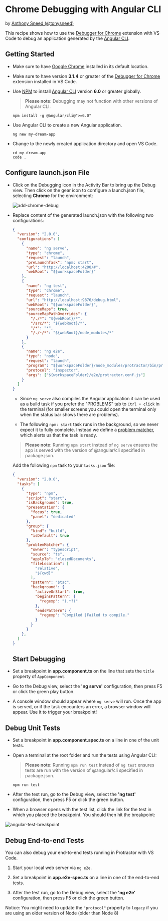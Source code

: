 # Chrome Debugging with Angular CLI

by [Anthony Sneed (@tonysneed)](https://github.com/tonysneed)

This recipe shows how to use the [Debugger for Chrome](https://github.com/Microsoft/vscode-chrome-debug) extension with VS Code to debug
an application generated by the [Angular CLI](https://cli.angular.io/).

## Getting Started

- Make sure to have [Google Chrome](https://www.google.com/chrome) installed in its default location.

- Make sure to have version **3.1.4** or greater of the [Debugger for Chrome](https://marketplace.visualstudio.com/items?itemName=msjsdiag.debugger-for-chrome) extension installed in VS Code.

- Use [NPM](https://www.npmjs.com) to install [Angular CLI](https://cli.angular.io) version **6.0** or greater globally.

  > **Please note**: Debugging may not function with other versions of Angular CLI.

    ```
    npm install -g @angular/cli@">=6.0"
    ```

- Use Angular CLI to create a new Angular application.

    ```
    ng new my-dream-app
    ```

- Change to the newly created application directory and open VS Code.

    ```
    cd my-dream-app
    code .
    ```

## Configure launch.json File

- Click on the Debugging icon in the Activity Bar to bring up the Debug view.
Then click on the gear icon to configure a launch.json file, selecting **Chrome** for the environment:

   ![add-chrome-debug](https://user-images.githubusercontent.com/2836367/27004175-77582668-4dca-11e7-9ce8-30ef3af64a36.png)

- Replace content of the generated launch.json with the following two configurations:

  ```json
  {
    "version": "2.0.0",
    "configurations": [
      {
        "name": "ng serve",
        "type": "chrome",
        "request": "launch",
        "preLaunchTask": "npm: start",
        "url": "http://localhost:4200/#",
        "webRoot": "${workspaceFolder}"
      },
      {
        "name": "ng test",
        "type": "chrome",
        "request": "launch",
        "url": "http://localhost:9876/debug.html",
        "webRoot": "${workspaceFolder}",
        "sourceMaps": true,
        "sourceMapPathOverrides": {
          "/./*": "${webRoot}/*",
          "/src/*": "${webRoot}/*",
          "/*": "*",
          "/./~/*": "${webRoot}/node_modules/*"
        }
      },
      {
        "name": "ng e2e",
        "type": "node",
        "request": "launch",
        "program": "${workspaceFolder}/node_modules/protractor/bin/protractor",
        "protocol": "inspector",
        "args": ["${workspaceFolder}/e2e/protractor.conf.js"]
      }
    ]
  }
  ```

  - Since `ng serve` also compiles the Angular application it can be used as a build task if you prefer the "PROBLEMS" tab to `Ctrl + click` in the terminal (for smaller screens you could open the terminal only when the status bar shows there are problems).
  
  - The following `npm: start` task runs in the background, so we never expect it to fully complete. Instead we define a [problem matcher](https://code.visualstudio.com/docs/editor/tasks#_processing-task-output-with-problem-matchers), which alerts us that the task is ready.
  
  > **Please note**: Running `npm start` instead of `ng serve` ensures the app is served with the version of @angular/cli specified in package.json.
  
  Add the following `npm` task to your `tasks.json` file:
  
  ```json
  {
    "version": "2.0.0",
    "tasks": [
      {
        "type": "npm",
        "script": "start",
        "isBackground": true,
        "presentation": {
          "focus": true,
          "panel": "dedicated"
        },
        "group": {
          "kind": "build",
          "isDefault": true
        },
        "problemMatcher": {
          "owner": "typescript",
          "source": "ts",
          "applyTo": "closedDocuments",
          "fileLocation": [
            "relative",
            "${cwd}"
          ],
          "pattern": "$tsc",
          "background": {
            "activeOnStart": true,
            "beginsPattern": {
              "regexp": "(.*?)"
            },
            "endsPattern": {
              "regexp": "Compiled |Failed to compile."
            }
          }
        }
      },
    ]
  }
  ```

  ## Start Debugging

- Set a breakpoint in **app.component.ts** on the line that sets the `title` property of `AppComponent`.

- Go to the Debug view, select the **'ng serve'** configuration, then press F5 or click the green play button.

- A console window should appear where `ng serve` will run. Once the app is served, or if the task encounters an error, a browser window will appear. Use it to trigger your breakpoint!

## Debug Unit Tests

- Set a breakpoint in **app.component.spec.ts** on a line in one of the unit tests.

- Open a terminal at the root folder and run the tests using Angular CLI:

  > **Please note**: Running `npm run test` instead of `ng test` ensures tests are run with the version of @angular/cli specified in package.json.

  ```
  npm run test
  ```

- After the test run, go to the Debug view, select the **'ng test'** configuration, then press F5 or click the green button.

- When a browser opens with the test list, click the link for the test in which you placed the breakpoint. You should then hit the breakpoint:

![angular-test-breakpoint](https://user-images.githubusercontent.com/2836367/27004448-e5134ff8-4dce-11e7-8145-69de0956dd07.png)


## Debug End-to-end Tests

You can also debug your end-to-end tests running in Protractor with VS Code.

1. Start your local web server via `ng e2e`.

2. Set a breakpoint in **app.e2e-spec.ts** on a line in one of the end-to-end tests.

3. After the test run, go to the Debug view, select the **'ng e2e'** configuration, then press F5 or click the green button.

Notice: You might need to update the `"protocol"` property to `legacy` if you are using an older version of Node (older than Node 8)
